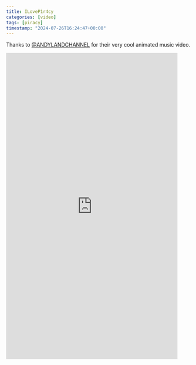 ```yaml
---
title: ILoveP1r4cy
categories: [video]
tags: [piracy]
timestamp: "2024-07-26T16:24:47+00:00"
---
```

Thanks to [@ANDYLANDCHANNEL](https://www.youtube.com/@ANDYLANDCHANNEL) for their very cool animated music video.
<p><iframe width="467" height="831" src="https://www.youtube.com/embed/hMnwMev0sdQ" title="P1R4CY" frameborder="0" allow="autoplay; picture-in-picture; web-share" referrerpolicy="strict-origin-when-cross-origin" allowfullscreen></iframe></p>
